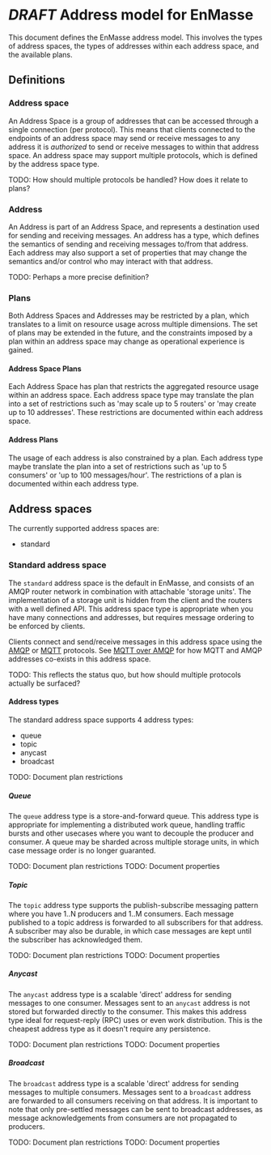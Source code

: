 # *DRAFT* Address model for EnMasse

This document defines the EnMasse address model. This involves the types of address spaces, the
types of addresses within each address space, and the available plans.

## Definitions

### Address space

An Address Space is a group of addresses that can be accessed through a single connection (per
protocol). This means that clients connected to the endpoints of an address space may send or receive messages to any address
it is _authorized_ to send or receive messages to within that address space. An address space may
support multiple protocols, which is defined by the address space type.

TODO: How should multiple protocols be handled? How does it relate to plans?

### Address

An Address is part of an Address Space, and represents a destination used for sending and receiving
messages. An address has a type, which defines the semantics of sending and receiving messages
to/from that address. Each address may also support a set of properties that may change the
semantics and/or control who may interact with that address.

TODO: Perhaps a more precise definition?

### Plans

Both Address Spaces and Addresses may be restricted by a plan, which translates to a
limit on resource usage across multiple dimensions. The set of plans may be extended in the future,
and the constraints imposed by a plan within an address space may change as operational experience
is gained.

#### Address Space Plans

Each Address Space has plan that restricts the aggregated resource usage within an address space. Each address space type may translate the plan into a set of restrictions such as 'may scale up to 5 routers' or 'may create up to 10 addresses'. These restrictions are documented within each address space.

#### Address Plans

The usage of each address is also constrained by a plan. Each address type maybe translate the plan into a set of restrictions such as 'up to 5 consumers' or 'up to 100 messages/hour'. The restrictions of a plan is documented within each address type.

## Address spaces

The currently supported address spaces are:

   * standard

### Standard address space

The `standard` address space is the default in EnMasse, and consists of an AMQP router network in
combination with attachable 'storage units'. The implementation of a storage unit is hidden from
the client and the routers with a well defined API. This address space type is appropriate when you
have many connections and addresses, but requires message ordering to be enforced by clients. 

Clients connect and send/receive messages in this address space using the [AMQP](www.amqp.org) or [MQTT](www.mqtt.org) protocols. See [MQTT over AMQP](documentation/mqtt-over-amqp) for how MQTT and AMQP addresses co-exists in this address space.

TODO: This reflects the status quo, but how should multiple protocols actually be surfaced?

#### Address types

The standard address space supports 4 address types:

   * queue
   * topic
   * anycast
   * broadcast

TODO: Document plan restrictions

##### Queue

The `queue` address type is a store-and-forward queue. This address type is appropriate for
implementing a distributed work queue, handling traffic bursts and other usecases where you want to
decouple the producer and consumer. A queue may be sharded across multiple storage units, in which case
message order is no longer guaranted.

TODO: Document plan restrictions
TODO: Document properties

##### Topic

The `topic` address type supports the publish-subscribe messaging pattern where you have 1..N
producers and 1..M consumers. Each message published to a topic address is forwarded to all
subscribers for that address. A subscriber may also be durable, in which case messages are kept
until the subscriber has acknowledged them.

TODO: Document plan restrictions
TODO: Document properties

##### Anycast

The `anycast` address type is a scalable 'direct' address for sending messages to one consumer. Messages sent to an `anycast` address is
not stored but forwarded directly to the consumer. This makes this address type ideal for
request-reply (RPC) uses or even work distribution. This is the cheapest address type as it doesn't
require any persistence.

TODO: Document plan restrictions
TODO: Document properties

##### Broadcast

The `broadcast` address type is a scalable 'direct' address for sending messages to multiple
consumers. Messages sent to a `broadcast` address are forwarded to all consumers receiving on that
address. It is important to note that only pre-settled messages can be sent to broadcast addresses,
as message acknowledgements from consumers are not propagated to producers.

TODO: Document plan restrictions
TODO: Document properties
